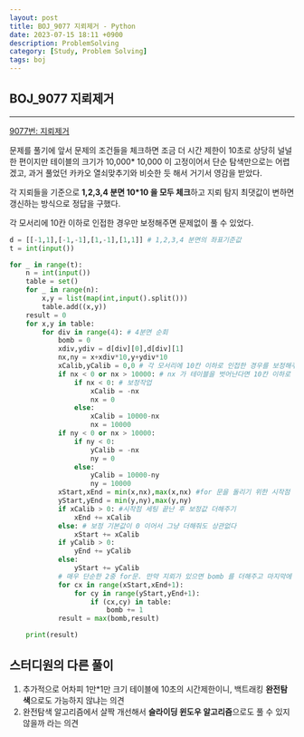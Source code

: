 ```yaml
---
layout: post
title: BOJ_9077 지뢰제거 - Python
date: 2023-07-15 18:11 +0900
description: ProblemSolving
category: [Study, Problem Solving]
tags: boj
---
```


## BOJ_9077 지뢰제거

---

[9077번: 지뢰제거](https://www.acmicpc.net/problem/9077)

문제를 풀기에 앞서 문제의 조건들을 체크하면 조금 더 
시간 제한이 10초로 상당히 널널한 편이지만 테이블의 크기가 10,000\* 10,000 이 고정이어서 단순 탐색만으로는 어렵겠고, 과거 풀었던 카카오 열쇠맞추기와 비슷한 듯 해서 거기서 영감을 받았다.

각 지뢰들을 기준으로 **1,2,3,4 분면 10\*10 을 모두 체크**하고 지뢰 탐지 최댓값이 변하면 갱신하는 방식으로 정답을 구했다.

각 모서리에 10칸 이하로 인접한 경우만 보정해주면 문제없이 풀 수 있었다.

```python
d = [[-1,1],[-1,-1],[1,-1],[1,1]] # 1,2,3,4 분면의 좌표기준값
t = int(input())

for _ in range(t):
    n = int(input())
    table = set()
    for _ in range(n):
        x,y = list(map(int,input().split()))
        table.add((x,y))
    result = 0
    for x,y in table:
        for div in range(4): # 4분면 순회
            bomb = 0
            xdiv,ydiv = d[div][0],d[div][1]
            nx,ny = x+xdiv*10,y+ydiv*10
            xCalib,yCalib = 0,0 # 각 모서리에 10칸 이하로 인접한 경우를 보정해주기 위한 변수
            if nx < 0 or nx > 10000: # nx 가 테이블을 벗어난다면 10칸 이하로 인접했다는 뜻
                if nx < 0: # 보정작업
                    xCalib = -nx
                    nx = 0
                else:
                    xCalib = 10000-nx
                    nx = 10000
            if ny < 0 or nx > 10000:
                if ny < 0:
                    yCalib = -nx
                    ny = 0
                else:
                    yCalib = 10000-ny
                    ny = 10000
            xStart,xEnd = min(x,nx),max(x,nx) #for 문을 돌리기 위한 시작점 끝점 세팅
            yStart,yEnd = min(y,ny),max(y,ny)
            if xCalib > 0: #시작점 세팅 끝난 후 보정값 더해주기
                xEnd += xCalib
            else: # 보정 기본값이 0 이어서 그냥 더해줘도 상관없다
                xStart += xCalib
            if yCalib > 0:
                yEnd += yCalib
            else:
                yStart += yCalib
            # 매우 단순한 2중 for문. 만약 지뢰가 있으면 bomb 를 더해주고 마지막에 result 와 비교.
            for cx in range(xStart,xEnd+1):
                for cy in range(yStart,yEnd+1):
                    if (cx,cy) in table:
                        bomb += 1
            result = max(bomb,result)

    print(result)
```

## 스터디원의 다른 풀이
1. 추가적으로 어차피 1만*1만 크기 테이블에 10초의 시간제한이니, 백트래킹 **완전탐색**으로도 가능하지 않냐는 의견
2. 완전탐색 알고리즘에서 살짝 개선해서 **슬라이딩 윈도우 알고리즘**으로도 풀 수 있지 않을까 라는 의견
